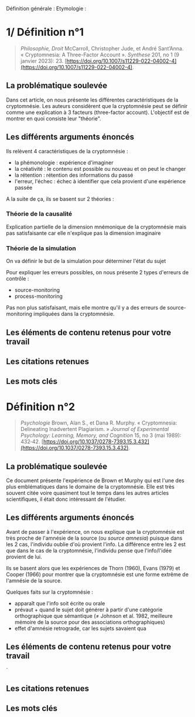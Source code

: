Définition générale : 
Etymologie : 

# 1/ Définition n°1

> *Philosophie, Droit*
> McCarroll, Christopher Jude, et André Sant’Anna. « Cryptomnesia: A Three-Factor Account ». _Synthese_ 201, no 1 (9 janvier 2023): 23. [https://doi.org/10.1007/s11229-022-04002-4](https://doi.org/10.1007/s11229-022-04002-4).
## La problématique soulevée

Dans cet article, on nous présente les différentes caractéristiques de la cryptomnésie. Les auteurs considèrent que la cryptomnésie peut se définir comme une explication à 3 facteurs (three-factor account). L'objectif est de montrer en quoi consiste leur "théorie".
## Les différents arguments énoncés

Ils relèvent 4 caractéristiques de la cryptomnésie : 
- la phémonologie : expérience d'imaginer
- la créativité : le contenu est possible ou nouveau et on peut le changer
- la rétention : rétention des informations du passé
- l'erreur, l'échec : échec à identifier que cela provient d'une expérience passée

A la suite de ça, ils se basent sur 2 théories : 
### Théorie de la causalité 
Explication partielle de la dimension mnémonique de la cryptomnésie mais pas satisfaisante car elle n'explique pas la dimension imaginaire

### Théorie de la simulation 
On va définir le but de la simulation pour déterminer l'état du sujet 

Pour expliquer les erreurs possibles, on nous présente 2 types d'erreurs de contrôle : 
- source-monitoring 
- process-monitoring

Pas non plus satisfaisant, mais elle montre qu'il y a des erreurs de source-monitoring impliquées dans la cryptomnésie. 
## Les éléments de contenu retenus pour votre travail


## Les citations retenues


## Les mots clés

# Définition n°2 

>*Psychologie*
>Brown, Alan S., et Dana R. Murphy. « Cryptomnesia: Delineating Inadvertent Plagiarism. » _Journal of Experimental Psychology: Learning, Memory, and Cognition_ 15, no 3 (mai 1989): 432‑42. [https://doi.org/10.1037/0278-7393.15.3.432](https://doi.org/10.1037/0278-7393.15.3.432).

## La problématique soulevée

Ce document présente l'expérience de Brown et Murphy qui est l'une des plus emblématiques dans le domaine de la cryptomnésie. Elle est très souvent citée voire quasiment tout le temps dans les autres articles scientifiques, il était donc intéressant de l'étudier. 
## Les différents arguments énoncés

Avant de passer à l'expérience, on nous explique que la cryptomnésie est très proche de l'amnésie de la source (ou *source amnesia*) puisque dans les 2 cas, l'individu oublie d'où provient l'info. 
La différence entre les 2 est que dans le cas de la cryptomnésie, l'individu pense que l'info/l'idée provient de lui. 

Ils se basent alors que les expériences de Thorn (1960), Evans (1979) et Cooper (1966) pour montrer que la cryptomnésie est une forme extrême de l'amnésie de la source. 

Quelques faits sur la cryptomnésie :
- apparaît que l'info soit écrite ou orale
- prévaut + quand le sujet doit générer à partir d'une catégorie orthographique que sémantique (≠ Johnson et al. 1982, meilleure mémoire de la source pour des associations orthographiques)
- effet d'amnésie retrograde, car les sujets savaient qua
## Les éléments de contenu retenus pour votre travail
`

## Les citations retenues


## Les mots clés